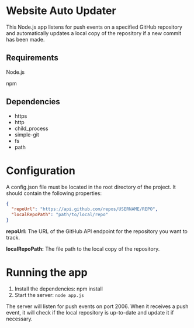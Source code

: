 # Website Auto Updater
This Node.js app listens for push events on a specified GitHub repository and automatically updates a local copy of the repository if a new commit has been made.

## Requirements
Node.js

npm
## Dependencies
* https
* http
* child_process
* simple-git
* fs
* path
# Configuration
A config.json file must be located in the root directory of the project. It should contain the following properties:

```json
{
  "repoUrl": "https://api.github.com/repos/USERNAME/REPO",
  "localRepoPath": "path/to/local/repo"
}
```
**repoUrl:** The URL of the GitHub API endpoint for the repository you want to track.

**localRepoPath:** The file path to the local copy of the repository.
# Running the app
1. Install the dependencies: npm install
2. Start the server: `node app.js`

The server will listen for push events on port 2006. When it receives a push event, it will check if the local repository is up-to-date and update it if necessary.

